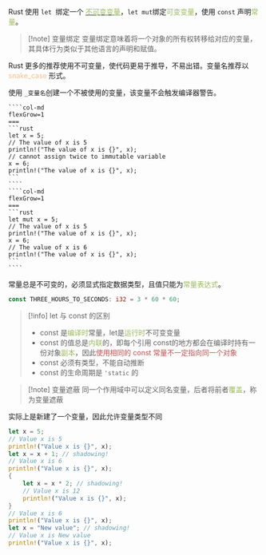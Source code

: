 Rust 使用 `let` ​ 绑定一个 [<font color="#9bbb59">不可变变量</font>]()，`let mut​` 绑定<font color="#9bbb59">可变变量</font>，使用 `const` ​ 声明<font color="#9bbb59">常量</font>。

> [!note] 变量绑定
> 变量绑定意味着将一个对象的所有权转移给对应的变量，其具体行为类似于其他语言的声明和赋值。

Rust 更多的推荐使用不可变量，使代码更易于推导，不易出错。变量名推荐以 <font color="#fac08f">snake_case</font> 形式。

使用 `_变量名​​` 创建一个不被使用的变量，该变量不会触发编译器警告。

`````col
````col-md
flexGrow=1
===
```rust
let x = 5;
// The value of x is 5
println!("The value of x is {}", x);
// cannot assign twice to immutable variable
x = 6;
println!("The value of x is {}", x);
```
````
````col-md
flexGrow=1
===
```rust
let mut x = 5;
// The value of x is 5
println!("The value of x is {}", x);
x = 6;
// The value of x is 6
println!("The value of x is {}", x);
```
````
`````

常量总是不可变的，必须显式指定数据类型，且值只能为<font color="#9bbb59">常量表达式</font>。

```rust
const THREE_HOURS_TO_SECONDS: i32 = 3 * 60 * 60;
```

> [!info] let​ 与 const​ 的区别
> - ​const​ 是<font color="#9bbb59">编译时</font>常量，let​ 是<font color="#9bbb59">运行时</font>不可变变量
> - ​const​ 的值总是<font color="#9bbb59">内联</font>的，即每个引用 const​ 的地方都会在编译时持有一份对象<font color="#9bbb59">副本</font>，因此<font color="#c0504d">使用相同的 const​ 常量不一定指向同一个对象</font>
> - ​const​ 必须有类型，不能自动推断
> - ​const​ 的生命周期是 `'static`​ 的

> [!note] 变量遮蔽
> 同一个作用域中可以定义同名变量，后者将前者<font color="#9bbb59">覆盖</font>，称为变量遮蔽

实际上是新建了一个变量，因此允许变量类型不同

```rust
let x = 5;
// Value x is 5
println!("Value x is {}", x);
let x = x + 1; // shadowing!
// Value x is 6
println!("Value x is {}", x);
{
    let x = x * 2; // shadowing!
    // Value x is 12
    println!("Value x is {}", x);
}
// Value x is 6
println!("Value x is {}", x);
let x = "New value"; // shadowing!
// Value x is New value
println!("Value x is {}", x);
```